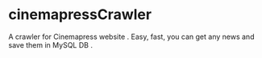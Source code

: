 # cinemapressCrawler
A crawler for Cinemapress website . Easy, fast, you can get any news and save them in MySQL DB . 
